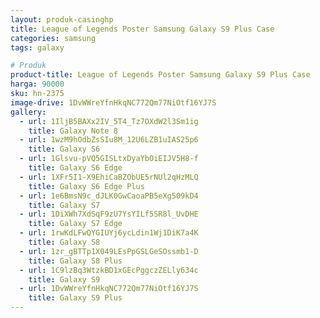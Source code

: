 ```yaml
---
layout: produk-casinghp
title: League of Legends Poster Samsung Galaxy S9 Plus Case
categories: samsung
tags: galaxy

# Produk
product-title: League of Legends Poster Samsung Galaxy S9 Plus Case
harga: 90000
sku: hn-2375
image-drive: 1DvWWreYfnHkqNC772Qm77NiOtf16YJ7S
gallery:
  - url: 1IljB5BAXx2IV_5T4_Tz7OXdW2l3Sm1ig
    title: Galaxy Note 8
  - url: 1wzM9hOdbZsSIu8M_12U6LZB1uIAS25p6
    title: Galaxy S6
  - url: 1Glsvu-pVQ5GISLtxDyaYbOiEIJV5H8-f
    title: Galaxy S6 Edge
  - url: 1XFr5I1-X9EhiCaBZObUE5rNUl2qHzMLQ
    title: Galaxy S6 Edge Plus
  - url: 1e6BmsN9c_dJLK0GwCaoaPB5eXg509kD4
    title: Galaxy S7
  - url: 1DiXWh7XdSqF9zU7YsYILf5SR8l_UvDHE
    title: Galaxy S7 Edge
  - url: 1rwKdLFwQYGIUYj6ycLdin1Wj1DiK7a4K
    title: Galaxy S8
  - url: 1zr_gBTTp1X049LEsPpGSLGeSOssmb1-D
    title: Galaxy S8 Plus
  - url: 1C9lzBq3WtzkBD1xGEcPggczZELly634c
    title: Galaxy S9
  - url: 1DvWWreYfnHkqNC772Qm77NiOtf16YJ7S
    title: Galaxy S9 Plus
---
```

